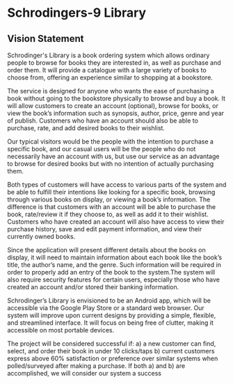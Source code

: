 # Schrodingers-9 Library

## Vision Statement

Schrodinger's Library is a book ordering system which allows ordinary people to browse for books they are interested in, as well as purchase and order them. It will provide a catalogue with a large variety of books to choose from, offering an experience similar to shopping at a bookstore.

The service is designed for anyone who wants the ease of purchasing a book without going to the bookstore physically to browse and buy a book. It will allow customers to create an account (optional), browse for books, or view the book’s information such as synopsis, author, price, genre and year of publish. Customers who have an account should also be able to purchase, rate, and add desired books to their wishlist.

Our typical visitors would be the people with the intention to purchase a specific book, and our casual users will be the people who do not necessarily have an account with us, but use our service as an advantage to browse for desired books but with no intention of actually purchasing them.

Both types of customers will have access to various parts of the system and be able to fulfill their intentions like looking for a specific book, browsing through various books on display, or viewing a book’s information. The difference is that customers with an account will be able to purchase the book, rate/review it if they choose to, as well as add it to their wishlist. Customers who have created an account will also have access to view their purchase history, save and edit payment information, and view their currently owned books. 

Since the application will present different details about the books on display, it will need to maintain information about each book like the book’s title, the author’s name, and the genre. Such information will be required in order to properly add an entry of the book to the system.The system will also require security features for certain users, especially those who have created an account and/or stored their banking information.

Schrodinger’s Library is envisioned to be an Android app, which will be accessible via the Google Play Store or a standard web browser. Our system will improve upon current designs by providing a simple, flexible, and streamlined interface. It will focus on being free of clutter, making it accessible on most portable devices. 

The project will be considered successful if: 
a) a new customer can find, select, and order their book in under 10 clicks/taps
b) current customers express above 60% satisfaction or preference over similar systems when polled/surveyed after making a purchase. If both a) and b) are accomplished, we will consider our system a success
